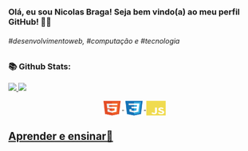 <h3> Olá, eu sou Nicolas Braga!  Seja bem vindo(a) ao meu perfil GitHub! 👋🏻 </h3>  
<h4></h4>   
           
<h6> #desenvolvimentoweb, #computação e #tecnologia </h6>
   
<h3> 📚 Github Stats: <br></h3>
  
<div>
  <a href="[https://github.com/nicbrz](https://github.com/nicbrz)"> 
  <img height="170em" src="https://github-readme-stats.vercel.app/api?username=nicolasBraga01&show_icons=true&theme=tokyonight&include_all_commits=true&count_private=true"/>
  <img height="150em" src="https://github-readme-stats.vercel.app/api/top-langs/?username=nicolasBraga01&layout=compact&langs_count=16&theme=tokyonight"/>
</div>

<br>
  
<div align="center" style="display: inline_block">
  
  <img align="center" alt="Ally-HTML" height="30" width="40" src="https://raw.githubusercontent.com/devicons/devicon/master/icons/html5/html5-original.svg">
  <img align="center" alt="Ally-CSS" height="30" width="40" src="https://raw.githubusercontent.com/devicons/devicon/master/icons/css3/css3-original.svg">
  <img align="center" alt="Ally-Js" height="30" width="40" src="https://raw.githubusercontent.com/devicons/devicon/master/icons/javascript/javascript-plain.svg">
</div>
    
## Aprender e ensinar🚀
